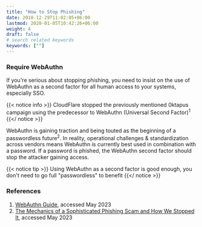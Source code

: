```yaml
---
title: "How to Stop Phishing"
date: 2018-12-29T11:02:05+06:00
lastmod: 2020-01-05T10:42:26+06:00
weight: 4
draft: false
# search related keywords
keywords: [""]
---
```


### Require WebAuthn

If you're serious about stopping phishing, you need to insist on the use of WebAuthn as a second factor for all human access to your systems, especially SSO.

{{< notice info >}}
  CloudFlare stopped the previously mentioned 0ktapus campaign using the predecessor to WebAuthn (Universal Second Factor)<sup>1</sup>
{{</ notice >}}

WebAuthn is gaining traction and being touted as the beginning of a passwordless future<sup>2</sup>. In reality, operational challenges & standardization across vendors means WebAuthn is currently best used in combination with a password. If a password is phished, the WebAuthn second factor should stop the attacker gaining access.

{{< notice tip >}}
  Using WebAuthn as a second factor is good enough, you don't need to go full "passwordless" to benefit
{{</ notice >}}

### References

1. [WebAuthn Guide](https://webauthn.guide/), accessed May 2023
1. [The Mechanics of a Sophisticated Phishing Scam and How We Stopped It](https://blog.cloudflare.com/2022-07-sms-phishing-attacks/), accessed May 2023